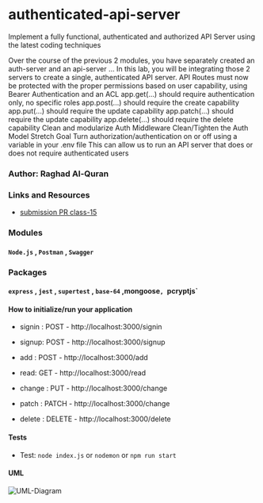 # authenticated-api-server
Implement a fully functional, authenticated and authorized API Server using the latest coding techniques

Over the course of the previous 2 modules, you have separately created an auth-server and an api-server … In this lab, you will be integrating those 2 servers to create a single, authenticated API server.
API Routes must now be protected with the proper permissions based on user capability, using Bearer Authentication and an ACL
app.get(...) should require authentication only, no specific roles
app.post(...) should require the create capability
app.put(...) should require the update capability
app.patch(...) should require the update capability
app.delete(...) should require the delete capability
Clean and modularize Auth Middleware
Clean/Tighten the Auth Model
Stretch Goal
Turn authorization/authentication on or off using a variable in your .env file
This can allow us to run an API server that does or does not require authenticated users

### Author: Raghad Al-Quran

### Links and Resources
- [submission PR class-15](https://github.com/401-advanced-javascript-raghad/auth-server/pull/2)

### Modules
#### `Node.js` , `Postman` , `Swagger`

### Packages
#### `express` , `jest` , `supertest` , `base-64` ,mongoose`, `pcryptjs`

#### How to initialize/run your application
- signin : POST - http://localhost:3000/signin
- signup: POST - http://localhost:3000/signup


- add : POST - http://localhost:3000/add
- read: GET - http://localhost:3000/read
- change : PUT - http://localhost:3000/change
- patch : PATCH - http://localhost:3000/change
- delete : DELETE - http://localhost:3000/delete

#### Tests

- Test: `node index.js` or `nodemon` or `npm run start`

#### UML
![UML-Diagram]()




